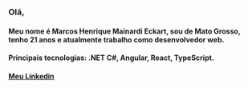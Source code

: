 ### Olá,

#### Meu nome é Marcos Henrique Mainardi Eckart, sou de Mato Grosso, tenho 21 anos e atualmente trabalho como desenvolvedor web.

#### Principais tecnologias: .NET C#, Angular, React, TypeScript.

#### [Meu Linkedin](https://www.linkedin.com/in/marcos-eckart/)

